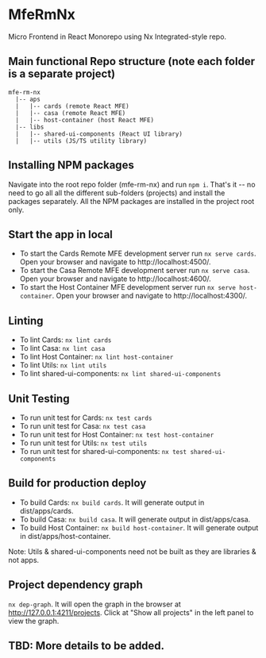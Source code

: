 # MfeRmNx

Micro Frontend in React Monorepo using Nx Integrated-style repo.

## Main functional Repo structure (note each folder is a separate project)
```
mfe-rm-nx
  |-- aps
  |   |-- cards (remote React MFE)
  |   |-- casa (remote React MFE)
  |   |-- host-container (host React MFE)
  |-- libs
  |   |-- shared-ui-components (React UI library)
  |   |-- utils (JS/TS utility library)
```
## Installing NPM packages
Navigate into the root repo folder (mfe-rm-nx) and run `npm i`. That's it -- no need to go all all the different sub-folders (projects) and install the packages separately. All the NPM packages are installed in the project root only.

## Start the app in local
- To start the Cards Remote MFE development server run `nx serve cards`. Open your browser and navigate to http://localhost:4500/.
- To start the Casa Remote MFE development server run `nx serve casa`. Open your browser and navigate to http://localhost:4600/.
- To start the Host Container MFE development server run `nx serve host-container`. Open your browser and navigate to http://localhost:4300/.

## Linting
- To lint Cards: `nx lint cards`
- To lint Casa: `nx lint casa`
- To lint Host Container: `nx lint host-container`
- To lint Utils: `nx lint utils`
- To lint shared-ui-components: `nx lint shared-ui-components`

## Unit Testing
- To run unit test for Cards: `nx test cards`
- To run unit test for Casa: `nx test casa`
- To run unit test for Host Container: `nx test host-container`
- To run unit test for Utils: `nx test utils`
- To run unit test for shared-ui-components: `nx test shared-ui-components`

## Build for production deploy
- To build Cards: `nx build cards`. It will generate output in dist/apps/cards.
- To build Casa: `nx build casa`. It will generate output in dist/apps/casa.
- To build Host Container: `nx build host-container`. It will generate output in dist/apps/host-container.

Note: Utils & shared-ui-components need not be built as they are libraries & not apps.

## Project dependency graph
`nx dep-graph`. It will open the graph in the browser at http://127.0.0.1:4211/projects. Click at "Show all projects" in the left panel to view the graph.

## TBD: More details to be added.
